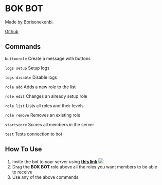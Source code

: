 # BOK BOT
Made by Borisonekenbi.

[Github](https://github.com/borisonekenobi/discordBots-BOK-BOT)
## Commands
`buttonrole` Create a message with buttons

`logs setup` Setup logs

`logs disable` Disable logs

`role add` Adds a new role to the list

`role edit` Changes an already setup role

`role list` Lists all roles and their levels

`role remove` Removes an existing role

`startscore` Scores all members in the server

`test` Tests connection to bot
## How To Use
1. Invite the bot to your server using **[this link](https://discord.com/api/oauth2/authorize?client_id=651208025075351602&permissions=8&scope=bot%20applications.commands)**
![](https://lh5.googleusercontent.com/LVe79sbCHu6NxJ8g6qwV19_JWLLcQP5ihiZhznnwYNPVKcgbPUE6X9H1ToNf0P4c-jfbN2GlSN_UwdLjRltp=w1920-h937-rw)
2. Drag the **BOK BOT** role above all the roles you want members to be able to receive
3. Use any of the above commands

